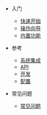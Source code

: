 * 入门

  * [快速开始](zh-cn/quickstart.md)
  * [操作向导](zh-cn/guide.md)
  * [内置功能](zh-cn/functions.md)

* 参考

  * [系统集成](zh-cn/integration.md)
  * [API](zh-cn/api.md)
  * [开发](zh-cn/develop.md)
  * [配置](zh-cn/config.md)
  
* 常见问题
  
  * [常见问题](zh-cn/qa.md)

